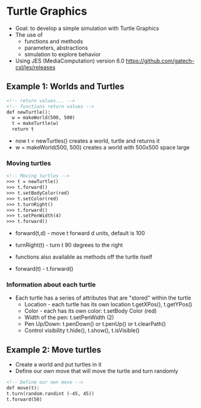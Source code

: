 # Turtle Graphics

* Goal: to develop a simple simulation with Turtle Graphics
* The use of 
  * functions and methods
  * parameters, abstractions
  * simulation to explore behavior
* Using JES (MediaComputation) version 6.0  https://github.com/gatech-csl/jes/releases


## Example 1: Worlds and Turtles

```html
<!-- return values... -->
<!-- functions return values -->
def newTurtle():
  w = makeWorld(500, 500)
  t = makeTurtle(w)
  return t
```
* now  t = newTurtles()  creates a world, turtle and returns it
* w = makeWorld(500, 500) creates a world with 500x500 space large

### Moving turtles

```html
<!-- Moving turtles -->
>>> t = newTurtle()
>>> t.forward()
>>> t.setBodyColor(red)
>>> t.setColor(red)
>>> t.turnRight()
>>> t.forward()
>>> t.setPenWidth(4)
>>> t.forward()
```
* forward(t,d) - move t forward d units, default is 100
* turnRight(t) - turn t 90 degrees to the right

* functions also available as methods off the turtle itself
* forward(t) - t.forward()

### Information about each turtle

* Each turtle has a series of attributes that are "stored" within the turtle 
  * Location - each turtle has its own location   t.getXPos(),  t.getYPos()
  * Color - each has its own color: t.setBody Color (red)
  * Width of the pen: t.setPenWidth (2)
  * Pen Up/Down: t.penDown() or t.penUp() or t.clearPath()
  * Control visibility t.hide(), t.show(), t.isVisible()


## Example 2: Move turtles
* Create a world and put turtles in it
* Define our own move that will move the turtle and turn randomly
```html
<!-- Define our own move -->
def move(t):
t.turn(random.randint (-45, 45))
t.forward(50)
```
